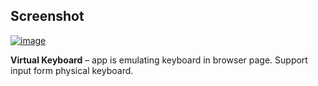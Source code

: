 ## Screenshot

<a href="https://ibb.co/hDvyfPb"><img src="https://i.ibb.co/dGyrgdF/image.png" alt="image" border="0"></a>

**Virtual Keyboard** – app is emulating keyboard in browser page. Support input form physical keyboard.
